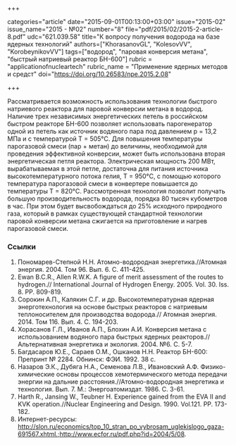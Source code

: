 +++

categories="article"
date="2015-09-01T00:13:00+03:00"
issue="2015-02"
issue_name="2015 - №02"
number="8"
file="pdf/2015/02/2015-2-article-8.pdf"
udc="621.039.58"
title="К вопросу получения водорода на базе ядерных технологий"
authors=["KhorasanovGL", "KolesovVV", "KorobeynikovVV"]
tags=["водород", "паровая конверсия метана", "быстрый натриевый реактор БН-600"]
rubric = "applicationofnucleartech"
rubric_name = "Применение ядерных методов и средст"
doi="https://doi.org/10.26583/npe.2015.2.08"

+++

Рассматривается возможность использования технологии быстрого натриевого реактора для паровой конверсии метана в водород. Наличие трех независимых энергетических петель в российском быстром реакторе БН-600 позволяет использовать парогенератор одной из петель как источник водяного пара под давлением p = 13,2 МПа и с температурой T = 505°С. Для повышения температуры парогазовой смеси (пар + метан) до величины, необходимой для проведения эффективной конверсии, может быть использована вторая энергетическая петля реактора. Электрическая мощность 200 МВт, вырабатываемая в этой петле, достаточна для питания источника высокотемпературного потока гелия, T = 950°С, с помощью которого температура парогазовой смеси в конвертере повышается до температуры T = 820°С. Рассмотренная технология позволит получать большую производительность водорода, порядка 80 тысяч кубометров в час. При этом будет высвобождаться до 25% исходного природного газа, который в рамках существующей стандартной технологии паровой конверсии метана сжигается на приготовление и нагрев парогазовой смеси.

### Ссылки

1. Пономарев-Степной Н.Н. Атомно-водородная энергетика.//Атомная энергия. 2004. Том 96. Вып. 6. С. 411-425.
2. Ewan B.C.R., Allen R.W.K. A figure of merit assessment of the routes to hydrogen.// International Journal of Hydrogen Energy. 2005. Vol. 30. Iss. 8. PP. 809-819.
3. Сорокин А.П., Калякин С.Г. и др. Высокотемпературная ядерная энерготехнология на основе быстрых реакторов с натриевым теплоносителем для производства водорода.// Атомная энергия. 2014. Том 116. Вып. 4. С. 194-203.
4. Хорасанов Г.Л., Иванов А.П., Блохин А.И. Конверсия метана с использованием водяного пара быстрых ядерных реакторов.//Альтернативная энергетика и экология. 2004. №6. С. 5-7.
5. Багдасаров Ю.Е., Сараев О.М., Ошканов Н.Н. Реактор БН-600: Препринт № 2284. Обнинск: ФЭИ. 1992. 38 с.
6. Назаров Э.К., Дубяга Н.А., Семенова Л.В., Ивановский А.Ф. Физико-химические основы процессов хемотермического метода передачи энергии на дальние расстояния.//Атомно-водородная энергетика и технология. Вып. 7. М.: Энергоатомиздат. 1986. С. 3-61.
7. Harth R., Jansing W., Teubner H. Experience gained from the EVA II and KVK operation.//Nuclear Engineering and Design. 1990. Vol.121. PP. 173-182.
8. Интернет-ресурсы: http://slon.ru/economics/top_10_stran_po_vybrosam_uglekislogo_gaza-691567.xhtml.;http://www.ecfor.ru/pdf.php?id=2004/5/08.
